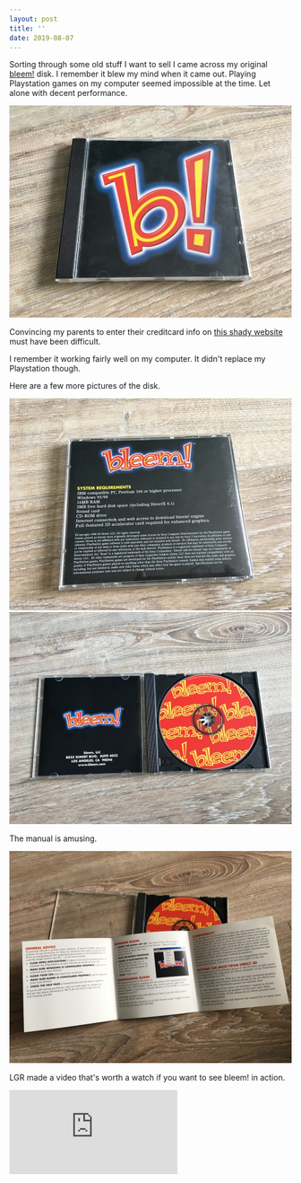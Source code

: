 ```yaml
---
layout: post
title: ''
date: 2019-08-07
---
```


Sorting through some old stuff I want to sell I came across my original [bleem!](https://www.eurogamer.net/articles/2017-12-11-the-history-of-bleem) disk. I remember it blew my mind when it came out. Playing Playstation games on my computer seemed impossible at the time. Let alone with decent performance.

![The front of the bleem! key disk](/assets/blog/bleem-front.jpeg)

Convincing my parents to enter their creditcard info on [this shady website](https://web.archive.org/web/20010515082508/http://www.bleem.com/) must have been difficult.

I remember it working fairly well on my computer. It didn't replace my Playstation though.

Here are a few more pictures of the disk.

![The back of the bleem! key disk](/assets/blog/bleem-back.jpeg)
![The inside of the bleem! key disk](/assets/blog/bleem-inside.jpeg)

The manual is amusing.

[![The booklet of the bleem! key disk](/assets/blog/bleem-booklet.jpeg)](/assets/blog/bleem-booklet.jpeg)

LGR made a video that's worth a watch if you want to see bleem! in action.

<iframe src="https://www.youtube.com/embed/MFY9Kv1c4-Q" frameborder="0" allow="accelerometer; autoplay; encrypted-media; gyroscope; picture-in-picture" allowfullscreen></iframe>

